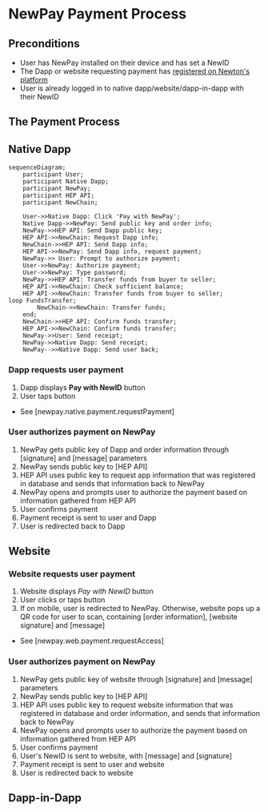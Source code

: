 # NewPay Payment Process

## Preconditions

* User has NewPay installed on their device and has set a NewID
* The Dapp or website requesting payment has [registered on Newton's platform](register_service.md)
* User is already logged in to native dapp/website/dapp-in-dapp with their NewID

## The Payment Process

## Native Dapp

```mermaid
sequenceDiagram;
    participant User;
    participant Native Dapp;
	participant NewPay;
	participant HEP API;
	participant NewChain;

    User->>Native Dapp: Click 'Pay with NewPay';
	Native Dapp->>NewPay: Send public key and order info;
	NewPay->>HEP API: Send Dapp public key;
	HEP API->>NewChain: Request Dapp info;
	NewChain->>HEP API: Send Dapp info;
	HEP API->>NewPay: Send Dapp info, request payment;
	NewPay->> User: Prompt to authorize payment;
	User->>NewPay: Authorize payment;
	User->>NewPay: Type password;
	NewPay->>HEP API: Transfer funds from buyer to seller;
	HEP API->>NewChain: Check sufficient balance;
	HEP API->>NewChain: Transfer funds from buyer to seller;
loop FundsTransfer;
        NewChain->>NewChain: Transfer funds;
	end;
	NewChain->>HEP API: Confirm funds transfer;
	HEP API->>NewChain: Confirm funds transfer;
	NewPay->>User: Send receipt;
	NewPay->>Native Dapp: Send receipt;
	NewPay-->>Native Dapp: Send user back;
```

### Dapp requests user payment

1. Dapp displays **Pay with NewID** button
2. User taps button

* See [newpay.native.payment.requestPayment]

### User authorizes payment on NewPay

1. NewPay gets public key of Dapp and order information through [signature] and [message] parameters
2. NewPay sends public key to [HEP API]
3. HEP API uses public key to request app information that was registered in database and sends that information back to NewPay
4. NewPay opens and prompts user to authorize the payment based on information gathered from HEP API
5. User confirms payment
6. Payment receipt is sent to user and Dapp
7. User is redirected back to Dapp

## Website

### Website requests user payment

1. Website displays *Pay with NewID* button
2. User clicks or taps button
3. If on mobile, user is redirected to NewPay. Otherwise, website pops up a QR code for user to scan, containing [order information], [website signature] and [message]

* See [newpay.web.payment.requestAccess]

### User authorizes payment on NewPay

1. NewPay gets public key of website through [signature] and [message] parameters
2. NewPay sends public key to [HEP API]
3. HEP API uses public key to request website information that was registered in database and order information, and sends that information back to NewPay
4. NewPay opens and prompts user to authorize the payment based on information gathered from HEP API
5. User confirms payment
6. User's NewID is sent to website, with [message] and [signature]
7. Payment receipt is sent to user and website
7. User is redirected back to website

## Dapp-in-Dapp
